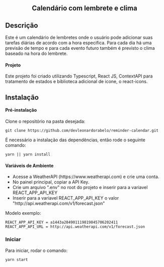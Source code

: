 <h2 align="center">Calendário com lembrete e clima</h2>

## Descrição

Este é um calendário de lembretes onde o usuário pode adicionar suas tarefas diárias de acordo com a hora especifica. Para cada dia há uma previsão de tempo e para cada evento futuro também é previsto o clima baseado na hora do lembrete. 

#### Projeto

Este projeto foi criado utilizando Typescript, React JS, ContextAPI para tratamento de estados e biblioteca adicional de icone, o react-icons.

## Instalação

#### Pré-instalação 

Clone o repositório na pasta desejada:

    git clone https://github.com/devleonardorabelo/reminder-calendar.git

É necessário a instalação das dependências, então rode o seguinte comando:

    yarn || yarn install
    

#### Variáveis de Ambiente

<ul>
  <li>Acesse a WeatherAPI (https://www.weatherapi.com) e crie uma conta.</li>
  <li>No painel principal, copiar a API Key.</li>
  <li>Crie um arquivo ".env" no root do projeto e inserir para a variavel REACT_APP_API_KEY</li>
  <li>Inserir para a variavel REACT_APP_API_KEY o valor "http://api.weatherapi.com/v1/forecast.json"
</ul>

Modelo exemplo:

    REACT_APP_API_KEY = a1443a284901119819845706202411
    REACT_APP_API_URL = http://api.weatherapi.com/v1/forecast.json

    
### Iniciar

Para iniciar, rodar o comando:

    yarn start